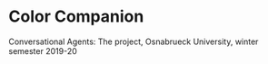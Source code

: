 # Color Companion
Conversational Agents: The project, Osnabrueck University, winter semester 2019-20
